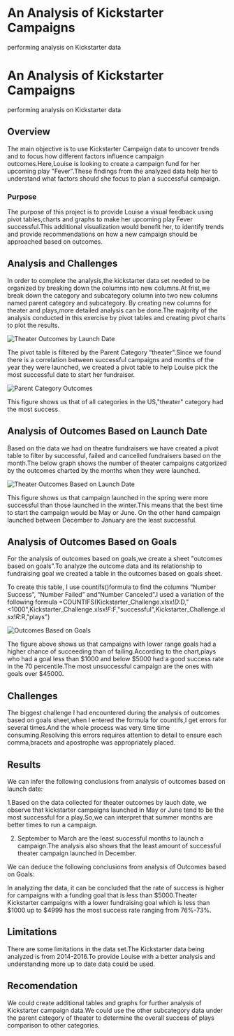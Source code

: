 # An Analysis of Kickstarter Campaigns
performing analysis on Kickstarter data  
# An Analysis of Kickstarter Campaigns

performing analysis on Kickstarter data  
## Overview

The main objective is to use Kickstarter Campaign data to uncover trends and to focus how different factors influence campaign outcomes.Here,Louise is looking to create a campaign fund for her upcoming play "Fever".These findings from the analyzed data help her to understand what factors should she focus to plan a successful campaign.

### Purpose

The purpose of this project is to provide Louise a visual feedback using pivot tables,charts and graphs to make her upcoming play Fever successful.This additional visualization would benefit her, to identify trends and provide recommendations on how a new campaign should be approached based on outcomes. 

## Analysis and Challenges

In order to complete the analysis,the kickstarter data set needed to be organized by breaking down the columns into new columns.At frist,we break down the category and subcategory column into two new columns named parent category and subcategory. By creating new columns for theater and plays,more detailed analysis can be done.The majority of the analysis conducted in this exercise by pivot tables and creating pivot charts to plot the results.

![Theater Outcomes by Launch Date]()

 The pivot table is filtered by the Parent Category “theater".Since we found there is a correlation between successful campaigns and months of the year they were launched, we created a pivot table to help Louise pick the most successful date to start her fundraiser.

![Parent Category Outcomes]()

This figure shows us that of all categories in the US,"theater" category had the most success.

## Analysis of Outcomes Based on Launch Date

Based on the data we had on theatre fundraisers we have created a pivot table to filter by successful, failed and cancelled fundraisers based on the month.The below graph shows the number of theater campaigns
catgorized by the outcomes charted by the months when they were launched.

![Theater Outcomes Based on Launch Date]()

This figure shows us that campaign launched in the spring were more successful than those launched in the winter.This means that the best time to start the campaign would be May or June. On the other hand campaign launched between December to January are the least successful.

## Analysis of Outcomes Based on Goals

For the analysis of outcomes based on goals,we create a sheet "outcomes based on goals".To analyze the outcome data and its relationship to fundraising goal we created a table in the outcomes based on goals sheet.

To create this table, I use countifs()formula to find the columns “Number Success”, “Number Failed” and“Number Canceled”.I used a variation of the following formula
=COUNTIFS(Kickstarter_Challenge.xlsx!$D:$D,"<1000",Kickstarter_Challenge.xlsx!$F:$F,"successful",Kickstarter_Challenge.xlsx!$R:$R,"plays")

![Outcomes Based on Goals]()

The figure above shows us that campaigns with lower range goals had a higher chance of succeeding than of failing.According to the chart,plays who had a goal less than $1000 and below $5000 had a good success rate in the 70 percentile.The most unsuccessful campaign are the ones with goals over $45000.

## Challenges

 The biggest challenge I had encountered during the analysis of outcomes based on goals sheet,when I entered the formula for countifs,I get errors for several times.And the whole process was very time time consuming.Resolving this errors requires attention to detail to ensure each comma,bracets and apostrophe was appropriately placed.

 ## Results

 We can infer the following conclusions from analysis of outcomes based on launch date:

 1.Based on the data collected for theater outcomes by lauch date, we observe that kickstarter campaigns launched in May or June tend to be the most successful for a play.So,we can interpret that summer months are better times to run a campaign.

 2. September to March are the least successful months to launch a campaign.The analysis also shows that the least amount of successful theater campaign launched in December.

 We can deduce the following conclusions from analysis of Outcomes based on Goals:

 In analyzing the data, it can be concluded that the rate of success is higher for campaigns with a funding goal that is less than $5000.Theater Kickstarter campaigns with a lower fundraising goal which is less than $1000 up to $4999 has the most  success rate ranging from 76%-73%.

 ##  Limitations

 There are some limitations in the data set.The Kickstarter data being analyzed is from 2014-2016.To provide Louise with a better analysis and understanding more up to date data could be used.

 ## Recomendation
 We could create  additional tables and graphs for further analysis of Kickstarter campaign data.We could use the other subcategory data under the parent category of theater to determine the overall success of plays comparison to other categories.

